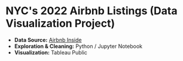 # NYC's 2022 Airbnb Listings (Data Visualization Project)

* **Data Source:** [Airbnb Inside](http://insideairbnb.com/)
* **Exploration & Cleaning:** Python / Jupyter Notebook
* **Visualization:** Tableau Public
